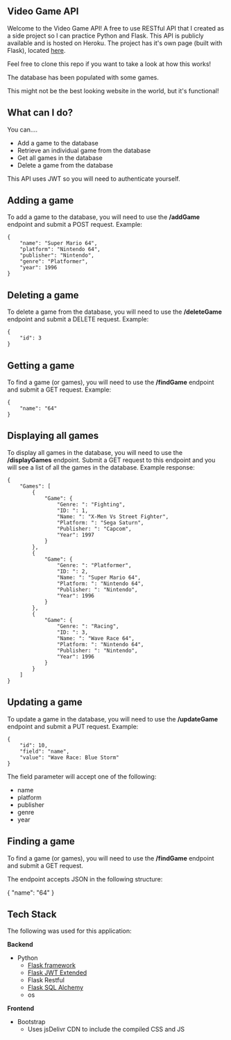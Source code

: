 ## Video Game API

Welcome to the Video Game API! A free to use RESTful API that I created as a side project so I can practice Python and Flask. This API is publicly available and is hosted on Heroku. The project has it's own page (built with Flask), located [here](https://mighty-cliffs-81365.herokuapp.com/).

Feel free to clone this repo if you want to take a look at how this works!

The database has been populated with some games.

This might not be the best looking website in the world, but it's functional!

## What can I do?

You can....

* Add a game to the database
* Retrieve an individual game from the database
* Get all games in the database
* Delete a game from the database

This API uses JWT so you will need to authenticate yourself.

## Adding a game

To add a game to the database, you will need to use the <strong>/addGame</strong> endpoint and submit a POST request. Example:
```
{
    "name": "Super Mario 64",
    "platform": "Nintendo 64",
    "publisher": "Nintendo",
    "genre": "Platformer",
    "year": 1996
}
```

## Deleting a game
To delete a game from the database, you will need to use the <strong>/deleteGame</strong> endpoint and submit a DELETE request. Example:
```
{
    "id": 3
}
```

## Getting a game
To find a game (or games), you will need to use the <strong>/findGame</strong> endpoint and submit a GET request. Example:
```
{
    "name": "64"
}
```

## Displaying all games
To display all games in the database, you will need to use the <strong>/displayGames</strong> endpoint. Submit a GET request to this endpoint and you will see a list of all the games in the database. Example response:
```
{
    "Games": [
        {
            "Game": {
                "Genre: ": "Fighting",
                "ID: ": 1,
                "Name: ": "X-Men Vs Street Fighter",
                "Platform: ": "Sega Saturn",
                "Publisher: ": "Capcom",
                "Year": 1997
            }
        },
        {
            "Game": {
                "Genre: ": "Platformer",
                "ID: ": 2,
                "Name: ": "Super Mario 64",
                "Platform: ": "Nintendo 64",
                "Publisher: ": "Nintendo",
                "Year": 1996
            }
        },
        {
            "Game": {
                "Genre: ": "Racing",
                "ID: ": 3,
                "Name: ": "Wave Race 64",
                "Platform: ": "Nintendo 64",
                "Publisher: ": "Nintendo",
                "Year": 1996
            }
        }
    ]
}
```

## Updating a game
To update a game in the database, you will need to use the <strong>/updateGame</strong> endpoint and submit a PUT request. Example:
```
{
    "id": 10,
    "field": "name",
    "value": "Wave Race: Blue Storm"
}
```

The field parameter will accept one of the following:

* name
* platform
* publisher
* genre
* year

## Finding a game
To find a game (or games), you will need to use the <strong>/findGame</strong> endpoint and submit a GET request.

The endpoint accepts JSON in the following structure:

{ "name": "64" }

## Tech Stack
The following was used for this application:

**Backend**
* Python
    * [Flask framework](https://flask.palletsprojects.com/en/1.1.x/)
    * [Flask JWT Extended](https://pypi.org/project/Flask-JWT-Extended/)
    * Flask Restful
    * [Flask SQL Alchemy](https://flask-sqlalchemy.palletsprojects.com/en/2.x/#)
    * os

**Frontend**
* Bootstrap
    * Uses jsDelivr CDN to include the compiled CSS and JS

